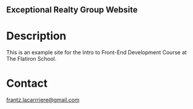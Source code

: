 Exceptional Realty Group Website
---

# Description

This is an example site for the Intro to Front-End Development Course at The Flatiron School.

# Contact

frantz.lacarrriere@gmail.com
